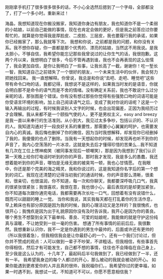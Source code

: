 刚刚拿手机打了很多很多很多的话，不小心全选然后摁到了一个字母，全部都没了，打了一个多小时。重新来过！

海晶，我想知道现在你搬没搬家，我知道你身边有朋友，我也知道你不是一个柔弱的小姑娘，以前自己能做的事情，现在也肯定会做的更好，但是我之前答应过你要帮忙的，就算是你觉得我是厚脸皮、二皮脸、三层皮，我也要履行我的承诺，如果你已经搬家了，那么我就等下次。
我想和你说，之前都是我的问题，和你没有关系。我不想你存疑，你一直都是那个优秀的、漂亮的姑娘，当然这不用我说。是我太胆小，不够自信，我希望你能忘记那些我曾说过的让你生气的话，我很抱歉。这两个月以来，我想明白了很多，今后不管再遇到谁，我也不会再表现的这么怯懦了，我会更加自信，是你让我明白了一些事，让我长高了一截，谢谢你！吃一堑长一智，我知道自己之前错失了一个很好的朋友，一个未来生活中的伙伴，我会努力把她找回来。
我一直想解释。你曾说，我总是和你说“去吧、走吧、睡觉吧”这些带有命令口吻的话，我都记得，我想说不是这样的，如果我当时发的是语音，你就会明白那不是命令的语气而是不舍的情绪。没有确定关系前，我也不敢说什么过分亲昵的话，那张图是个错误。你有没有想过那些你觉得有些强势口吻的词语可能是你受语言环境的影响，加上自己阅读语气之后，变成了我对你说的话呢？这是一个输入再输出的过程，有时候我读别人文字的时候，也会出现偏差，正因为我经历过才会理解。我从来都不是一个颐指气使的人，更不是男权主义，easy and breezy是我一直以来奉行的生活准则。从小到大，我见过太多争吵，包括认识的、不认识的人。我知道沟通对于一段良好关系的重要性，那需要小心翼翼的呵护，也需要发自内心的真诚。我后悔也删掉了你的微信，因为当时我想解释，却发现你已经删掉了我的，我傻傻的也点了删除。当我有一天想起你的时候，却发现再也听不到你的声音了，我内心空荡荡的一片冰凉，这就是失去后才懂得珍惜的苦果么...我不知道有几次在工位上愣神痴笑（被同事发现后一顿嘲笑），那是因为我想到了我们认识第一天晚上给你打电话时听到的你的声音。那时我才发现，我是多么的愚蠢，我还想着能听到你的声音，哪怕是无缘无故的被臭骂一顿，我也心甘情愿。
在我眼中，你还是那个完美的海之精灵，我和你说过的，这是我知道你名字后的第一个想到的词汇。我现在还清楚的记得当初我们的通话时候，你的声音那么清晰，很柔和，很亲切，也很温润，你不知道，每一次和你聊天，我都要深呼吸几口气，我真的很紧张很紧张；我很喜欢，我很在意，我也很小心，最后表现的是却更加紧张，你不知道每次跟你通完电话，我都需要再次长吐一口气，回想着有没有说错什么，既而可以甜甜的睡上一觉。
当你和我说，其实我每天都在打乱着你的生活作息，早上赖床也有部分原因是因为我的时候，我的心理活动又是怎样的？我很愧疚，也很开心；我愧疚是因为出于礼貌原因你没有及时告诉我，我开心是因为你的善良。哪个男生不想娶到全天下最单纯、善良、可爱的姑娘呢，我能做的就是守护这份纯真与温暖，不让她受到一丝一毫的伤害。
想通了所有事情的前前后后，我很歉然。我想重新认识你，我不一定是你遇到的男生中最帅的，后面或许还有更帅的（所以我很着急），但我相信我会是让你最舒心的一个。还有一个我们讨论过，但你并不赞成的观点：人可以做到一辈子不吵架，不讲粗话。但我相信，有些事首先你得相信，然后才有可能发生，自己都不想的事情，往往也不会降临在自己身上，至少我是这么认为的，十几年了，最起码后半句我做到了，我已经做到了一半，还有一半。
我希望我身边的每个人都过的开心，那么被动的我就会被动的开心。
如果你能遇到更疼爱你的人并且真的很帅，我祝福你们，，我希望你过的更幸福，如果一时遇不到，我想试一试，不知道可不可以，你愿不愿意相信我？